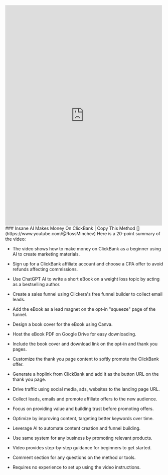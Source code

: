 <iframe
border=0
frameborder=0
height=700
width=500
src="https://youtu.be/QOASAYTbIro">
</iframe>
### Insane AI Makes Money On ClickBank | Copy This Method
[](https://www.youtube.com/@RossMinchev)
Here is a 20-point summary of the video:

- The video shows how to make money on ClickBank as a beginner using AI to create marketing materials. 

- Sign up for a ClickBank affiliate account and choose a CPA offer to avoid refunds affecting commissions.

- Use ChatGPT AI to write a short eBook on a weight loss topic by acting as a bestselling author.  

- Create a sales funnel using Clickera's free funnel builder to collect email leads.

- Add the eBook as a lead magnet on the opt-in "squeeze" page of the funnel.

- Design a book cover for the eBook using Canva.

- Host the eBook PDF on Google Drive for easy downloading. 

- Include the book cover and download link on the opt-in and thank you pages.

- Customize the thank you page content to softly promote the ClickBank offer.  

- Generate a hoplink from ClickBank and add it as the button URL on the thank you page.

- Drive traffic using social media, ads, websites to the landing page URL.

- Collect leads, emails and promote affiliate offers to the new audience.

- Focus on providing value and building trust before promoting offers.

- Optimize by improving content, targeting better keywords over time.

- Leverage AI to automate content creation and funnel building.

- Use same system for any business by promoting relevant products.  

- Video provides step-by-step guidance for beginners to get started.

- Comment section for any questions on the method or tools.

- Requires no experience to set up using the video instructions.